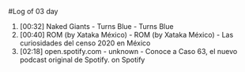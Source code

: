 #Log of 03 day

1. [00:32] Naked Giants - Turns Blue - Turns Blue
1. [00:40] ROM (by Xataka México) - ROM (by Xataka México) - Las curiosidades del censo 2020 en México
1. [02:18] open.spotify.com - unknown - Conoce a Caso 63, el nuevo podcast original de Spotify. on Spotify
